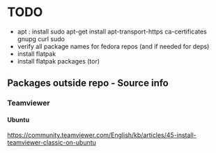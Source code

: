 # TODO

- apt : install sudo apt-get install apt-transport-https ca-certificates gnupg curl sudo
- verify all package names for fedora repos (and if needed for deps)
- install flatpak
- install flatpak packages (tor)

## Packages outside repo - Source info
### Teamviewer
#### Ubuntu
https://community.teamviewer.com/English/kb/articles/45-install-teamviewer-classic-on-ubuntu
